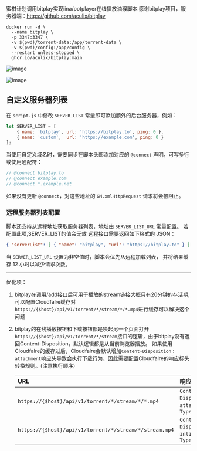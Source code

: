 蜜柑计划调用bitplay实现iina/potplayer在线播放油猴脚本
感谢bitplay项目，服务器端：https://github.com/aculix/bitplay

```shell
docker run -d \
  --name bitplay \
  -p 3347:3347 \
  -v $(pwd)/torrent-data:/app/torrent-data \
  -v $(pwd)/config:/app/config \
  --restart unless-stopped \
  ghcr.io/aculix/bitplay:main
```

![image](https://github.com/user-attachments/assets/2915dbda-c87d-4583-bee8-4f8a53f5db2e)

![image](https://github.com/user-attachments/assets/8deaa8fb-6162-4cc6-9276-94b3129f4d75)

## 自定义服务器列表

在 `script.js` 中修改 `SERVER_LIST` 常量即可添加额外的后台服务器，例如：

```javascript
let SERVER_LIST = [
    { name: 'bitplay', url: 'https://bitplay.to', ping: 0 },
    { name: 'custom',  url: 'https://example.com', ping: 0 }
];
```

当使用自定义域名时，需要同步在脚本头部添加对应的 `@connect` 声明，可写多行或使用通配符：

```javascript
// @connect bitplay.to
// @connect example.com
// @connect *.example.net
```

如果没有更新 `@connect`，对这些地址的 `GM.xmlHttpRequest` 请求将会被阻止。

### 远程服务器列表配置

脚本还支持从远程地址获取服务器列表，地址由 `SERVER_LIST_URL` 常量配置。
若配置此项,SERVER_LIST的值会无效
远程接口需要返回如下格式的 JSON：

```json
{ "serverList": [ { "name": "bitplay", "url": "https://bitplay.to" } ] }
```

当 `SERVER_LIST_URL` 设置为非空值时，脚本会优先从远程加载列表，
并将结果缓存 12 小时以减少请求次数。

---------------------------------

优化项：

1. bitplay在调用/add接口后可用于播放的stream链接大概只有20分钟的存活期,可以配置Cloudfalre缓存对`https://{$host}/api/v1/torrent/*/stream/*/*.mp4`进行缓存可以解决这个问题

2. bitplay的在线播放按钮和下载按钮都是唤起另一个页面打开`https://{$host}/api/v1/torrent/*/stream`接口的逻辑，由于bitplay没有返回Content-Disposition，默认逻辑都是从当前浏览器播放。
   如果使用Cloudfalre的缓存过后，Cloudfalre会默认增加`Content-Disposition：attachment`响应头导致会执行下载行为，因此需要配置Cloudfalre的响应标头转换规则。(注意执行顺序)

   | URL                                                    | 响应头                                                      |
   | :----------------------------------------------------- | :---------------------------------------------------------- |
   | `https://{$host}/api/v1/torrent/*/stream/*/*.mp4`      | `Content-Disposition：attachment`,`Content-Type: video/mp4` |
   | `https://{$host}/api/v1/torrent/*/stream/*/stream.mp4` | `Content-Disposition：inline`,`Content-Type: video/mp4`     |

